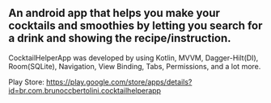 ## An android app that helps you make your cocktails and smoothies by letting you search for a drink and showing the recipe/instruction. ##
CocktailHelperApp was developed by using Kotlin, MVVM, Dagger-Hilt(DI), Room(SQLite), Navigation, View Binding, Tabs, Permissions, and a lot more.

Play Store: https://play.google.com/store/apps/details?id=br.com.brunoccbertolini.cocktailhelperapp
